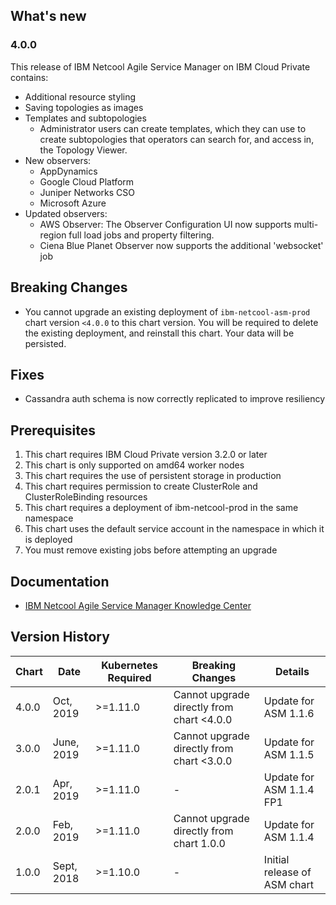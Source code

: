 ## What's new
### 4.0.0
This release of IBM Netcool Agile Service Manager on IBM Cloud Private contains:

* Additional resource styling
* Saving topologies as images
* Templates and subtopologies
  * Administrator users can create templates, which they can use to create subtopologies that operators can search for, and access in, the Topology Viewer.
* New observers:
  * AppDynamics
  * Google Cloud Platform
  * Juniper Networks CSO
  * Microsoft Azure
* Updated observers:
  * AWS Observer: The Observer Configuration UI now supports multi-region full load jobs and property filtering.
  * Ciena Blue Planet Observer now supports the additional 'websocket' job

## Breaking Changes
* You cannot upgrade an existing deployment of `ibm-netcool-asm-prod` chart version
 `<4.0.0` to this chart version. You will be required to delete the existing deployment,
 and reinstall this chart. Your data will be persisted.

## Fixes
* Cassandra auth schema is now correctly replicated to improve resiliency

## Prerequisites
1. This chart requires IBM Cloud Private version 3.2.0 or later
2. This chart is only supported on amd64 worker nodes
3. This chart requires the use of persistent storage in production
4. This chart requires permission to create ClusterRole and ClusterRoleBinding resources
5. This chart requires a deployment of ibm-netcool-prod in the same namespace
6. This chart uses the default service account in the namespace in which it is deployed
6. You must remove existing jobs before attempting an upgrade

## Documentation
* [IBM Netcool Agile Service Manager Knowledge Center](https://www.ibm.com/support/knowledgecenter/SS9LQB_1.1.6/)

## Version History

| Chart | Date       | Kubernetes Required | Breaking Changes                          | Details                        |
| ----- | ---------- | ------------------- | ----------------------------------------- | ------------------------------ |
| 4.0.0 | Oct, 2019  | >=1.11.0            | Cannot upgrade directly from chart <4.0.0 | Update for ASM 1.1.6           |
| 3.0.0 | June, 2019 | >=1.11.0            | Cannot upgrade directly from chart <3.0.0 | Update for ASM 1.1.5           |
| 2.0.1 | Apr, 2019  | >=1.11.0            | -                                         | Update for ASM 1.1.4 FP1       |
| 2.0.0 | Feb, 2019  | >=1.11.0            | Cannot upgrade directly from chart 1.0.0  | Update for ASM 1.1.4           |
| 1.0.0 | Sept, 2018 | >=1.10.0            | -                                         | Initial release of ASM chart   |
